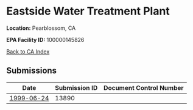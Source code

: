 # Eastside Water Treatment Plant

**Location:** Pearblossom, CA

**EPA Facility ID:** 100000145826

[Back to CA Index](../../index.md)

## Submissions

| Date | Submission ID | Document Control Number |
|------|--------------|-------------------------|
| [1999-06-24](submissions/13890.md) | 13890 |  |
